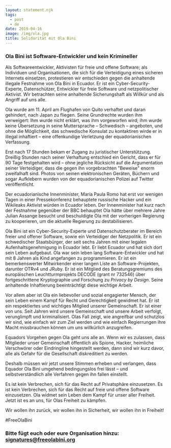 ```yaml
---
layout: statement.njk
tags:
  - post
  - de
date: 2019-04-16
image: /img/ola.jpg
title: Solidarität mit Ola Bini
---
```


### Ola Bini ist Software-Entwickler und kein Krimineller

Als Softwareentwickler, Aktivisten für freie und offene Software; als Individuen und Organisationen, die sich für die Verteidigung eines sicheren Internets einsetzen, protestieren wir entschieden gegen die anhaltende illegale Festnahme von Ola Bini in Ecuador.
Er ist ein Cyber-Security-Experte, Datenschützer, Entwickler für freie Software und netzpolitischer Aktivist.
Wir betrachten seine anhaltende Sicherungshaft als Willkür und als Angriff auf uns alle.  

Ola wurde am 11. April am Flughafen von Quito verhaftet und daran gehindert, nach Japan zu fliegen.
Seine Grundrechte wurden ihm verweigert:
Ihm wurde nicht erklärt, was ihm vorgeworfen wird; ihm wurde keine Übersetzung in seine Muttersprache – Schwedisch – angeboten, und  ohne die Möglichkeit, das schwedische Konsulat zu kontaktiren wirde er in illegal inhaftiert – eine offenkundige Verletzung der equadorianischen Verfassung.

Erst nach 17 Stunden bekam er Zugang zu juristischer Unterstützung.
Dreißig Stunden nach seiner Verhaftung entschied ein Gericht, dass er für 90 Tage festgehalten wird – ohne jegliche Rücksicht auf die Argumentation seiner Verteidiger, dass die gegen ihn vorgebrachten "Beweise" enorm zweifalhaft sind.
Photos von seinen elektronischen Geräten, Büchern und sogar Aufklebern wurden von der equadorianischen Polizei auf Twitter veröffentlicht.

Der ecuadorianische Innenminister, María Paula Romo hat erst vor wenigen Tagen in einer Pressekonferenz behauptete russische Hacker und ein Wikileaks Aktivist würden in Ecuador leben.
Der Innenminister hat kurz nach der Festnahme gegenüber der BBC behauptet Ola hätte über mehrere Jahre Julian Assange besucht und beschuldigte Ola mit der vorherigen Regierung zu kooperieren, um die aktuelle Regierung zu destabilisieren. 

Ola Bini ist ein Cyber-Security-Experte und Datenschutzberater im Bereich freier und offener Software, sowie ein Verteidiger der Netzpolitik.
Er ist ein schwedischer Staatsbürger, der seit sechs Jahren mit einer legalen Aufenhaltsgenehmigung in Ecuador lebt. 
Er liebt Ecuador und hat sich dort sein Leben aufgebaut.
Ola war sein leben lang Software-Entwickler und hat mit 8 Jahren als Kind angefangen zu programmieren.
Er ist ein bemerkenswerter Mitwirkender einer langen Liste an Software-Projekten, darunter OTRv4 und JRuby.
Er ist ein Mitglied des Beratungsgremiums des europäischen Leuchtturmprojekts DECODE (grant nr 732546) über fortgeschrittene Kryptographie und Forschung zu *Privacy by Design*.
Seine anhaltende Inhaftierung beeinträchtigt diese wichtige Arbeit. 

Vor allem aber ist Ola ein liebevoller und sozial engagierter Mensch, der sein Leben einem Kampf für Recht und Gerechtigkeit gewidmet hat.
Er ist ein respektiertes und wichtiges Mitglied unserer Gemeinschaft.
Er ist einer von uns.
Seit Jahren wird unsere Gemeinschaft und unsere Arbeit verfolgt, verunglimpft und kriminalisiert.
Olas Fall zeigt, wie angreifbar und schutzlos wir sind, wie einfach wir zum Ziel werden und wie einfach Regierrungen ihre Macht missbrauchen können um uns willkürlich anzugreifen.

Equadors Vorgehen gegen Ola geht uns alle an.
Wenn wir es zulassen, dass Mitglieder unser Gemeinschaft öffentlich als Spione, Hacker, heimliche Verschwörer oder Eindringline hingestellt werden, dann sind wir kurz davor, alle als Gefahr für die Gesellschaft diskreditiert zu werden.

Deshalb müssen wir jetzt unsere Stimmen erheben und verlangen, dass Equador Ola Bini umgehend bedingungslos frei lässt – und selbstverständlich alle Verfahren gegen ihn fallen einstellt.

Es ist kein Verbrechen, sich für das Recht auf Privatsphäre einzusetzen.
Es ist kein Verbrechen, sich für das Recht auf freie und offene Software einzusetzen.
Ola widmet sein Leben dem Kampf für unser aller Freiheit.
Jetzt ist es an uns, für Olas Freiheit zu kämpfen.

Wir wollen ihn zurück, wir wollen ihn in Sicherheit, wir wollen ihn in Freiheit!

#FreeOlaBini

### Bitte fügt euch oder eure Organisation hinzu: <a href="mailto:signatures@freeolabini.org" id="text-links">signatures&#64;freeolabini.org</a>